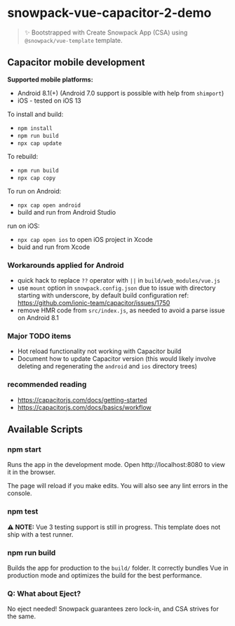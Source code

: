 # snowpack-vue-capacitor-2-demo

> ✨ Bootstrapped with Create Snowpack App (CSA) using `@snowpack/vue-template` template.

## Capacitor mobile development

**Supported mobile platforms:**

- Android 8.1(+) (Android 7.0 support is possible with help from `shimport`)
- iOS - tested on iOS 13

To install and build:

- `npm install`
- `npm run build`
- `npx cap update`

To rebuild:

- `npm run build`
- `npx cap copy`

To run on Android:

- `npx cap open android`
- build and run from Android Studio

run on iOS:

- `npx cap open ios` to open iOS project in Xcode
- buid and run from Xcode

### Workarounds applied for Android

- quick hack to replace `??` operator with `||` in `build/web_modules/vue.js`
- use `mount` option in `snowpack.config.json` due to issue with directory starting with underscore, by default build configuration ref: https://github.com/ionic-team/capacitor/issues/1750
- remove HMR code from `src/index.js`, as needed to avoid a parse issue on Android 8.1

### Major TODO items

- Hot reload functionality not working with Capacitor build
- Document how to update Capacitor version (this would likely involve deleting and regenerating the `android` and `ios` directory trees)

### recommended reading

- https://capacitorjs.com/docs/getting-started
- https://capacitorjs.com/docs/basics/workflow

## Available Scripts

### npm start

Runs the app in the development mode.
Open http://localhost:8080 to view it in the browser.

The page will reload if you make edits.
You will also see any lint errors in the console.

### npm test

**⚠️ NOTE:** Vue 3 testing support is still in progress. This template does not ship with a test runner.

### npm run build

Builds the app for production to the `build/` folder.
It correctly bundles Vue in production mode and optimizes the build for the best performance.

### Q: What about Eject?

No eject needed! Snowpack guarantees zero lock-in, and CSA strives for the same.
